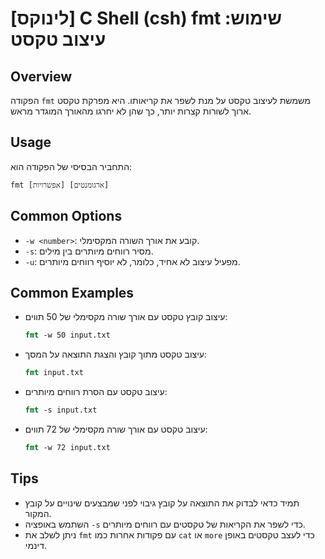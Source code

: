 # [לינוקס] C Shell (csh) fmt שימוש: עיצוב טקסט

## Overview
הפקודה `fmt` משמשת לעיצוב טקסט על מנת לשפר את קריאותו. היא מפרקת טקסט ארוך לשורות קצרות יותר, כך שהן לא יחרגו מהאורך המוגדר מראש.

## Usage
התחביר הבסיסי של הפקודה הוא:
```
fmt [אפשרויות] [ארגומנטים]
```

## Common Options
- `-w <number>`: קובע את אורך השורה המקסימלי.
- `-s`: מסיר רווחים מיותרים בין מילים.
- `-u`: מפעיל עיצוב לא אחיד, כלומר, לא יוסיף רווחים מיותרים.

## Common Examples
- עיצוב קובץ טקסט עם אורך שורה מקסימלי של 50 תווים:
  ```csh
  fmt -w 50 input.txt
  ```

- עיצוב טקסט מתוך קובץ והצגת התוצאה על המסך:
  ```csh
  fmt input.txt
  ```

- עיצוב טקסט עם הסרת רווחים מיותרים:
  ```csh
  fmt -s input.txt
  ```

- עיצוב טקסט עם אורך שורה מקסימלי של 72 תווים:
  ```csh
  fmt -w 72 input.txt
  ```

## Tips
- תמיד כדאי לבדוק את התוצאה על קובץ גיבוי לפני שמבצעים שינויים על קובץ המקור.
- השתמש באופציה `-s` כדי לשפר את הקריאות של טקסטים עם רווחים מיותרים.
- ניתן לשלב את `fmt` עם פקודות אחרות כמו `cat` או `more` כדי לעצב טקסטים באופן דינמי.